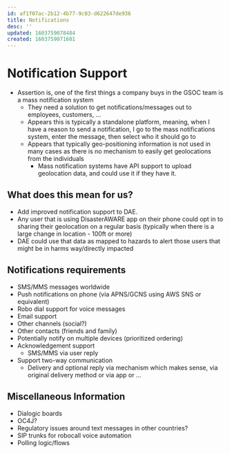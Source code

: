 ```yaml
---
id: af1f07ac-2b12-4b77-9c03-d622647de936
title: Notifications
desc: ''
updated: 1603759078484
created: 1603759071601
---
```


# Notification Support

- Assertion is, one of the first things a company buys in the GSOC team is a mass notification system
  - They need a solution to get notifications/messages out to employees, customers, ...
  - Appears this is typically a standalone platform, meaning, when I have a reason to send a notification, I go to the mass notifications system, enter the message, then select who it should go to
  - Appears that typically geo-positioning information is not used in many cases as there is no mechanism to easily get geolocations from the individuals
    - Mass notification systems have API support to upload geolocation data, and could use it if they have it.

## What does this mean for us?

- Add improved notification support to DAE.
- Any user that is using DisasterAWARE app on their phone could opt in to sharing their geolocation on a regular basis (typically when there is a large change in location - 100ft or more)
- DAE could use that data as mapped to hazards to alert those users that might be in harms way/directly impacted

## Notifications requirements

- SMS/MMS messages worldwide
- Push notifications on phone (via APNS/GCNS using AWS SNS or equivalent)
- Robo dial support for voice messages
- Email support
- Other channels (social?)
- Other contacts (friends and family)
- Potentially notify on multiple devices (prioritized ordering)
- Acknowledgement support
  - SMS/MMS via user reply
- Support two-way communication
  - Delivery and optional reply via mechanism which makes sense, via original delivery method or via app or ...

## Miscellaneous Information

- Dialogic boards
- OC4J?
- Regulatory issues around text messages in other countries?
- SIP trunks for robocall voice automation
- Polling logic/flows
